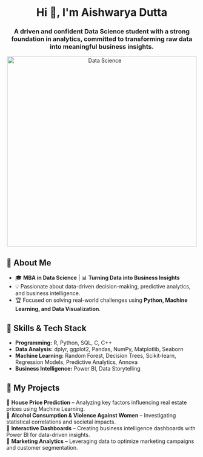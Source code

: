 
<h1 align="center">Hi 👋, I'm Aishwarya Dutta</h1>
<h3 align="center">A driven and confident Data Science student with a strong foundation in analytics, committed to transforming raw data into meaningful business insights.</h3>

<p align="center">
  <img src="https://cdn.dribbble.com/users/1162077/screenshots/3848914/programmer.gif" alt="Data Science" width="500">
</p>

## 🚀 About Me  
- 🎓 **MBA in Data Science** | 📊 **Turning Data into Business Insights**  
- 💡 Passionate about data-driven decision-making, predictive analytics, and business intelligence.  
- 🏆 Focused on solving real-world challenges using **Python, Machine Learning, and Data Visualization**.  

## 🔧 Skills & Tech Stack  
- **Programming:** R, Python, SQL, C, C++
- **Data Analysis:** dplyr, ggplot2, Pandas, NumPy, Matplotlib, Seaborn  
- **Machine Learning:** Random Forest, Decision Trees, Scikit-learn, Regression Models, Predictive Analytics, Annova
- **Business Intelligence:** Power BI, Data Storytelling  

## 📌 My Projects  
🔹 **House Price Prediction** – Analyzing key factors influencing real estate prices using Machine Learning.  
🔹 **Alcohol Consumption & Violence Against Women** – Investigating statistical correlations and societal impacts.  
🔹 **Interactive Dashboards** – Creating business intelligence dashboards with Power BI for data-driven insights.  
🔹 **Marketing Analytics** – Leveraging data to optimize marketing campaigns and customer segmentation.  


